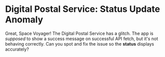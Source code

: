 # Digital Postal Service: Status Update Anomaly

Great, Space Voyager! The Digital Postal Service has a glitch. The app is *supposed* to show a success message on successful API fetch, but it's not behaving correctly. Can you spot and fix the issue so the **status** displays accurately?